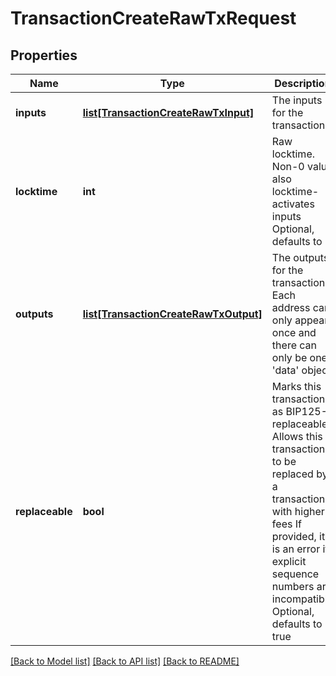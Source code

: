 # TransactionCreateRawTxRequest

## Properties
Name | Type | Description | Notes
------------ | ------------- | ------------- | -------------
**inputs** | [**list[TransactionCreateRawTxInput]**](TransactionCreateRawTxInput.md) | The inputs for the transaction | 
**locktime** | **int** | Raw locktime. Non-0 value also locktime-activates inputs Optional, defaults to 0 | [optional] 
**outputs** | [**list[TransactionCreateRawTxOutput]**](TransactionCreateRawTxOutput.md) | The outputs for the transaction Each address can only appear once and there can only be one &#x27;data&#x27; object | 
**replaceable** | **bool** | Marks this transaction as BIP125-replaceable Allows this transaction to be replaced by a transaction with higher fees If provided, it is an error if explicit sequence numbers are incompatible Optional, defaults to true | [optional] 

[[Back to Model list]](../README.md#documentation-for-models) [[Back to API list]](../README.md#documentation-for-api-endpoints) [[Back to README]](../README.md)

